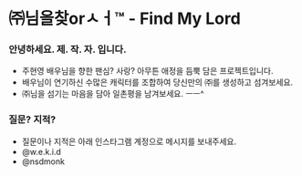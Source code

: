 # ㈜님을찾orㅅㅓ™ - Find My Lord

### 안녕하세요. 제. 작. 자. 입니다.

- 주현영 배우님을 향한 팬심? 사랑? 아무튼 애정을 듬뿍 담은 프로젝트입니다.
- 배우님이 연기하신 수많은 캐릭터를 조합하여 당신만의 ㈜를 생성하고 섬겨보세요.
- ㈜님을 섬기는 마음을 담아 일촌평을 남겨보세요. ㅡㅡ^

### 질문? 지적?

- 질문이나 지적은 아래 인스타그램 계정으로 메시지를 보내주세요.
- @w.e.k.i.d
- @nsdmonk
